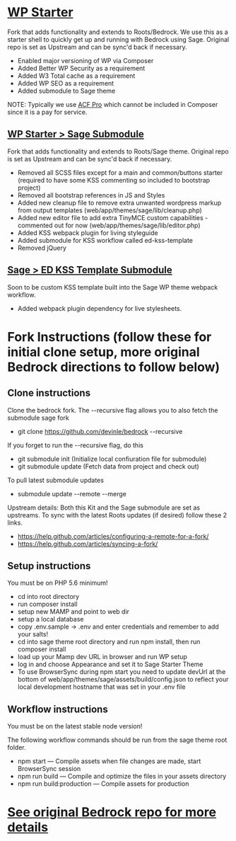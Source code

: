 # [WP Starter](https://github.com/devinle/bedrock)

Fork that adds functionality and extends to Roots/Bedrock. We use this as a starter shell to quickly get up and running with Bedrock using Sage. Original repo is set as Upstream and can be sync'd back if necessary.

* Enabled major versioning of WP via Composer
* Added Better WP Security as a requirement
* Added W3 Total cache as a requirement
* Added WP SEO as a requirement
* Added submodule to Sage theme

NOTE: Typically we use [ACF Pro](https://www.advancedcustomfields.com/) which cannot be included in Composer since it is a pay for service.

## [WP Starter > Sage Submodule](https://github.com/devinle/sage)

Fork that adds functionality and extends to Roots/Sage theme. Original repo is set as Upstream and can be sync'd back if necessary.

* Removed all SCSS files except for a main and common/buttons starter (required to have some KSS commenting so included to bootstrap project)
* Removed all bootstrap references in JS and Styles
* Added new cleanup file to remove extra unwanted wordpress markup from output templates (web/app/themes/sage/lib/cleanup.php)
* Added new editor file to add extra TinyMCE custom capabilities - commented out for now (web/app/themes/sage/lib/editor.php)
* Added KSS webpack plugin for living styleguide
* Added submodule for KSS workflow called ed-kss-template
* Removed jQuery

## [Sage > ED KSS Template Submodule](https://dleggett@bitbucket.org/enginedigital/ed-kss-template.git)

Soon to be custom KSS template built into the Sage WP theme webpack workflow.

* Added webpack plugin dependency for live stylesheets.

# Fork Instructions (follow these for initial clone setup, more original Bedrock directions to follow below)

## Clone instructions

Clone the bedrock fork. The --recursive flag allows you to also fetch the submodule sage fork

* git clone https://github.com/devinle/bedrock --recursive

If you forget to run the --recursive flag, do this

* git submodule init (Initialize local confiuration file for submodule)
* git submodule update (Fetch data from project and check out)

To pull latest submodule updates

* submodule update --remote --merge

Upstream details: Both this Kit and the Sage submodule are set as upstreams. To sync with the latest Roots updates (if desired) follow these 2 links.

* https://help.github.com/articles/configuring-a-remote-for-a-fork/
* https://help.github.com/articles/syncing-a-fork/

## Setup instructions

You must be on PHP 5.6 minimum!

* cd into root directory
* run composer install
* setup new MAMP and point to web dir
* setup a local database
* copy .env.sample -> .env and enter credentials and remember to add your salts!
* cd into sage theme root directory and run npm install, then run composer install
* load up your Mamp dev URL in browser and run WP setup
* log in and choose Appearance and set it to Sage Starter Theme
* To use BrowserSync during npm start you need to update devUrl at the bottom of web/app/themes/sage/assets/build/config.json to reflect your local development hostname that was set in your .env file

## Workflow instructions

You must be on the latest stable node version!

The following workflow commands should be run from the sage theme root folder.

* npm start — Compile assets when file changes are made, start BrowserSync session
* npm run build — Compile and optimize the files in your assets directory
* npm run build:production — Compile assets for production

# [See original Bedrock repo for more details](https://roots.io/bedrock/)
